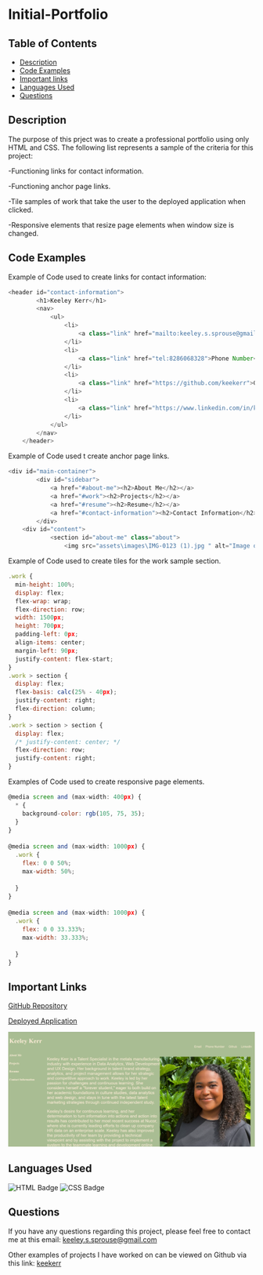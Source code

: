 # Initial-Portfolio

## Table of Contents

* [Description](#description)
* [Code Examples](#code-examples)
* [Important links](#important-links)
* [Languages Used](#languages-used)
* [Questions](#questions)

## Description

The purpose of this prject was to create a professional portfolio using only HTML and CSS. The following list represents a sample of the criteria for this project:

-Functioning links for contact information.

-Functioning anchor page links.

-Tile samples of work that take the user to the deployed application when clicked.

-Responsive elements that resize page elements when window size is changed.

## Code Examples
Example of Code used to create links for contact information:

```js
<header id="contact-information">
        <h1>Keeley Kerr</h1>
        <nav>
            <ul>
                <li>
                    <a class="link" href="mailto:keeley.s.sprouse@gmail.com">Email</a>
                </li>
                <li>
                    <a class="link" href="tel:8286068328">Phone Number</a> 
                </li>
                <li>
                    <a class="link" href="https://github.com/keekerr">Github</a>
                </li>
                <li>
                    <a class="link" href="https://www.linkedin.com/in/keeleykerr/">LinkedIn</a>
                </li>
            </ul>
        </nav>
    </header>
```
Example of Code used t create anchor page links.

```js
<div id="main-container">
	    <div id="sidebar">
            <a href="#about-me"><h2>About Me</h2></a>
            <a href="#work"><h2>Projects</h2></a>
            <a href="#resume"><h2>Resume</h2></a>
            <a href="#contact-information"><h2>Contact Information</h2></a>	    
	    </div>
	<div id="content">
            <section id="about-me" class="about">
                <img src="assets\images\IMG-0123 (1).jpg " alt="Image of Keeley Kerr" width="700" height="700" style="float: right; margin-right: 25px"/>
```
Example of Code used to create tiles for the work sample section.

```js
.work {
  min-height: 100%;
  display: flex;
  flex-wrap: wrap;
  flex-direction: row;
  width: 1500px;
  height: 700px;
  padding-left: 0px;
  align-items: center;
  margin-left: 90px;
  justify-content: flex-start;
}
.work > section {
  display: flex;
  flex-basis: calc(25% - 40px);
  justify-content: right;
  flex-direction: column;
}
.work > section > section {
  display: flex;
  /* justify-content: center; */
  flex-direction: row;
  justify-content: right;
}
```
Examples of Code used to create responsive page elements.
```js
@media screen and (max-width: 400px) {
  * {
    background-color: rgb(105, 75, 35);
  }
}

@media screen and (max-width: 1000px) {
  .work {
    flex: 0 0 50%;
    max-width: 50%;
    
  }
}

@media screen and (max-width: 1000px) {
  .work {
    flex: 0 0 33.333%;
    max-width: 33.333%;
    
  }
}
```
## Important Links
[GitHub Repository](https://github.com/keekerr/Initial-Portfolio)

[Deployed Application](https://keekerr.github.io/Initial-Portfolio/)

![Image of Deployed Application](assets\images\Capture.PNG)

## Languages Used

![HTML Badge](https://th.bing.com/th/id/OIP._Ik4_2kbAUkc8WfirxFSLwHaHa?w=100&h=120&c=7&r=0&o=5&pid=1.7)
![CSS Badge](https://th.bing.com/th/id/OIP.bVCzXbidOak-TcOhmW0QTAHaHa?pid=ImgDet&w=100&h=120&c=7)
## Questions

If you have any questions regarding this project, please feel free to contact me at this email: keeley.s.sprouse@gmail.com

Other examples of projects I have worked on can be viewed on Github via this link: [keekerr](https://github.com/keekerr)